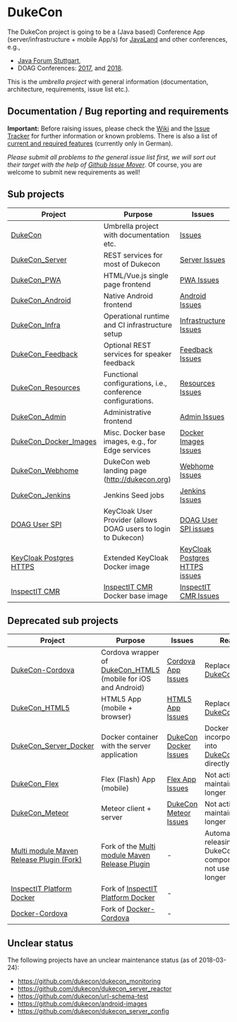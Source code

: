 # DukeCon

The DukeCon project is going to be a (Java based) Conference App (server/infrastructure + mobile App/s) for
[JavaLand](http://javaland.eu) and other conferences, e.g., 

* [Java Forum Stuttgart](http://java-forum-stuttgart.de),
* DOAG Conferences: [2017](http://2017.doag.org), and [2018](http://2018.doag.org).

This is the _umbrella project_ with general information (documentation, architecture, requirements, issue list etc.).

## Documentation / Bug reporting and requirements

**Important:** Before raising issues, please check the [Wiki](https://github.com/dukecon/dukecon/wiki) and the [Issue
Tracker](https://github.com/dukecon/dukecon/issues) for further information or known problems. There is also a list of
[current and required features](https://github.com/dukecon/dukecon/wiki/Anforderungen) (currently only in German).

_Please submit all problems to the general issue list first, we will sort out their target with the help of [Github Issue Mover](https://github-issue-mover.appspot.com/)_. Of course, you are welcome to submit new requirements as well!

## Sub projects

| Project | Purpose | Issues |
| ------- | ------- | ------ |
| [DukeCon](https://github.com/dukecon/dukecon) | Umbrella project with documentation etc. | [Issues](https://github.com/dukecon/dukecon/issues) |
| [DukeCon_Server](https://github.com/dukecon/dukecon_server) | REST services for most of Dukecon | [Server Issues](https://github.com/dukecon/dukecon_server/issues) |
| [DukeCon_PWA](https://github.com/dukecon/dukecon_pwa) | HTML/Vue.js single page frontend | [PWA Issues](https://github.com/dukecon/dukecon_pwa/issues) |
| [DukeCon_Android](https://github.com/dukecon/dukecon_android) | Native Android frontend | [Android Issues](https://github.com/dukecon/dukecon_android/issues) |
| [DukeCon_Infra](https://github.com/dukecon/dukecon_infra) | Operational runtime and CI infrastructure setup | [Infrastructure Issues](https://github.com/dukecon/dukecon_infra/issues) |
| [DukeCon_Feedback](https://github.com/dukecon/dukecon_feedback) | Optional REST services for speaker feedback | [Feedback Issues](https://github.com/dukecon/dukecon_feeback/issues) |
| [DukeCon_Resources](https://github.com/dukecon/dukecon_resources) | Functional configurations, i.e., conference configurations. | [Resources Issues](https://github.com/dukecon/dukecon_resources/issues) |
| [DukeCon_Admin](https://github.com/dukecon/dukecon_admin) | Administrative frontend | [Admin Issues](https://github.com/dukecon/dukecon_admin/issues) |
| [DukeCon_Docker_Images](https://github.com/dukecon/dukecon_docker_images) | Misc. Docker base images, e.g., for Edge services | [Docker Images Issues](https://github.com/dukecon/dukecon_docker_images/issues) |
| [DukeCon_Webhome](https://github.com/dukecon/dukecon_webhome) | DukeCon web landing page (http://dukecon.org) | [Webhome Issues](https://github.com/dukecon/dukecon_webhome/issues) |
| [DukeCon_Jenkins](https://github.com/dukecon/dukecon_jenkins) | Jenkins Seed jobs | [Jenkins Issues](https://github.com/dukecon/dukecon_jenkins/issues) |
| [DOAG User SPI](https://github.com/dukecon/doag-user-spi) | KeyCloak User Provider (allows DOAG users to login to Dukecon) | [DOAG User SPI issues](https://github.com/dukecon/doag-user-spi/issues) |
| [KeyCloak Postgres HTTPS](https://github.com/dukecon/keycloak_postgres_https) | Extended KeyCloak Docker image | [KeyCloak Postgres HTTPS issues](https://github.com/dukecon/keycloak_postgres_https/issues) |
| [InspectIT CMR](https://github.com/dukecon/inspectit_cmr) | [InspectIT CMR](http://inspectit.rocks) Docker base image | [InspectIT CMR Issues](https://github.com/dukecon/inspectit_cmr/issues) |

## Deprecated sub projects

| Project | Purpose | Issues | Reason |
| ------- | ------- | ------ | ------ |
| [DukeCon-Cordova](https://github.com/dukecon/dukecon-cordova) | Cordova wrapper of [DukeCon_HTML5](https://github.com/dukecon/dukecon_html5) (mobile for iOS and Android) | [Cordova App Issues](https://github.com/dukecon/dukecon-cordova/issues) | Replaced by [DukeCon_PWA](https://github.com/dukecon/dukecon_pwa) |
| [DukeCon_HTML5](https://github.com/dukecon/dukecon_html5) | HTML5 App (mobile + browser) | [HTML5 App Issues](https://github.com/dukecon/dukecon_html5/issues) | Replaced by [DukeCon_PWA](https://github.com/dukecon/dukecon_pwa) |
| [DukeCon_Server_Docker](https://github.com/dukecon/dukecon_server_docker) | Docker container with the server application | [DukeCon Docker Issues](https://github.com/dukecon/dukecon_server_docker/issues) | Docker build incorporated into [DukeCon_Server](https://github.com/dukecon/dukecon_server) directly |
| [DukeCon_Flex](https://github.com/dukecon/dukecon_flex) | Flex (Flash) App (mobile) | [Flex App Issues](https://github.com/dukecon/dukecon_flex/issues) | Not actively maintained any longer |
| [DukeCon_Meteor](https://github.com/dukecon/dukecon_meteor) | Meteor client + server | [DukeCon Meteor Issues](https://github.com/dukecon/dukecon_meteor/issues) | Not actively maintained any longer |
| [Multi module Maven Release Plugin (Fork)](https://github.com/dukecon/multi-module-maven-release-plugin) | Fork of the [Multi module Maven Release Plugin](https://github.com/danielflower/multi-module-maven-release-plugin) | - | Automatic releasing of DukeCon components is not used any longer |
| [InspectIT Platform Docker](https://github.com/dukecon/inspectit-platform-docker) | Fork of [InspectIT Platform Docker](https://github.com/ClaudioWaldvogel/inspectit-platform-docker)  | - |
| [Docker-Cordova](https://github.com/dukecon/docker-cordova) | Fork of [Docker-Cordova](https://github.com/oren/docker-cordova)  | - |

## Unclear status

The following projects have an unclear maintenance status (as of 2018-03-24):

* https://github.com/dukecon/dukecon_monitoring
* https://github.com/dukecon/dukecon_server_reactor
* https://github.com/dukecon/url-schema-test
* https://github.com/dukecon/android-images
* https://github.com/dukecon/dukecon_server_config
